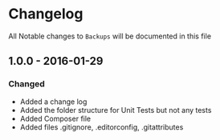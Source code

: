 # Changelog

All Notable changes to `Backups` will be documented in this file

## 1.0.0 - 2016-01-29

### Changed

- Added a change log
- Added the folder structure for Unit Tests but not any tests
- Added Composer file
- Added files .gitignore, .editorconfig, .gitattributes